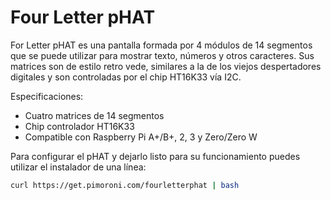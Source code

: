<!--
---
name: Four Letter pHAT
class: board
type: display
formfactor: pHAT
manufacturer: Pimoroni
description: A four 14-segment displays for the Raspberry Pi
url: https://shop.pimoroni.com/products/four-letter-phat
github: https://github.com/pimoroni/fourletter-phat
buy: https://shop.pimoroni.com/products/four-letter-phat
image: 'fourletter-phat.png'
pincount: 40
eeprom: yes
power:
  '2':
  '17':
ground:
  '6':
  '9':
  '14':
  '20':
  '25':
  '30':
  '34':
  '39':
pin:
  '3':
    mode: i2c
  '5':
    mode: i2c
i2c:
  '0x70':
    name: Matrix Driver
    device: HT16K33
-->
# Four Letter pHAT

For Letter pHAT es una pantalla formada por 4 módulos de 14 segmentos que se puede utilizar para mostrar texto, números y otros caracteres. Sus matrices son de estilo retro vede, similares a la de los viejos despertadores digitales y son controladas por el chip HT16K33 vía I2C.

Especificaciones:

* Cuatro matrices de 14 segmentos
* Chip controlador HT16K33
* Compatible con Raspberry Pi A+/B+, 2, 3 y Zero/Zero W

Para configurar el pHAT y dejarlo listo para su funcionamiento puedes utilizar el instalador de una línea:

```bash
curl https://get.pimoroni.com/fourletterphat | bash
```
